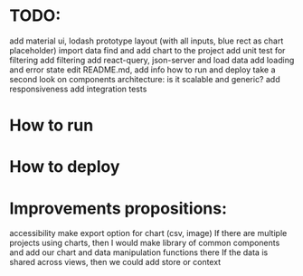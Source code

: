 # TODO:
add material ui, lodash
prototype layout (with all inputs, blue rect as chart placeholder)
import data
find and add chart to the project
add unit test for filtering
add filtering
add react-query, json-server and load data
add loading and error state
edit README.md, add info how to run and deploy
take a second look on components architecture: is it scalable and generic?
add responsiveness
add integration tests

# How to run

# How to deploy

# Improvements propositions:
accessibility
make export option for chart (csv, image)
If there are multiple projects using charts, then I would make library of common components and add our chart and data manipulation functions there
If the data is shared across views, then we could add store or context